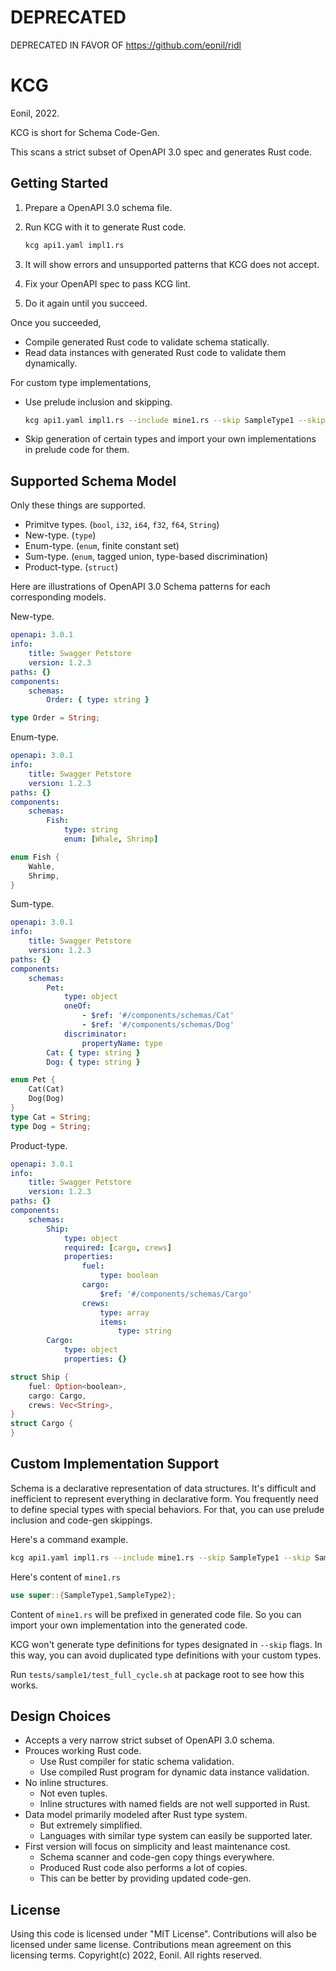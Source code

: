 DEPRECATED
==========
DEPRECATED IN FAVOR OF https://github.com/eonil/ridl







KCG
===
Eonil, 2022.

KCG is short for Schema Code-Gen.

This scans a strict subset of OpenAPI 3.0 spec and generates Rust code.




Getting Started
---------------
1. Prepare a OpenAPI 3.0 schema file.
2. Run KCG with it to generate Rust code.

    ```sh
    kcg api1.yaml impl1.rs
    ```

3. It will show errors and unsupported patterns that KCG does not accept.
4. Fix your OpenAPI spec to pass KCG lint.
5. Do it again until you succeed.

Once you succeeded,
- Compile generated Rust code to validate schema statically.
- Read data instances with generated Rust code to validate them dynamically.

For custom type implementations,
- Use prelude inclusion and skipping.

    ```sh
    kcg api1.yaml impl1.rs --include mine1.rs --skip SampleType1 --skip SampleType2
    ```
- Skip generation of certain types and import your own implementations in prelude code for them.







Supported Schema Model
----------------------
Only these things are supported.
- Primitve types. (`bool`, `i32`, `i64`, `f32`, `f64`, `String`)
- New-type. (`type`)
- Enum-type. (`enum`, finite constant set)
- Sum-type. (`enum`, tagged union, type-based discrimination)
- Product-type. (`struct`)

Here are illustrations of OpenAPI 3.0 Schema patterns for each corresponding models.

New-type.
```yaml
openapi: 3.0.1
info:
    title: Swagger Petstore
    version: 1.2.3
paths: {}
components:
    schemas:
        Order: { type: string }
```
```rust
type Order = String;
```

Enum-type.
```yaml
openapi: 3.0.1
info:
    title: Swagger Petstore
    version: 1.2.3
paths: {}
components:
    schemas:
        Fish: 
            type: string
            enum: [Whale, Shrimp]
```
```rust
enum Fish {
    Wahle, 
    Shrimp,
}
```

Sum-type.
```yaml
openapi: 3.0.1
info:
    title: Swagger Petstore
    version: 1.2.3
paths: {}
components:
    schemas:
        Pet: 
            type: object
            oneOf:
                - $ref: '#/components/schemas/Cat'
                - $ref: '#/components/schemas/Dog'
            discriminator:
                propertyName: type
        Cat: { type: string }
        Dog: { type: string }
```
```rust
enum Pet {
    Cat(Cat)
    Dog(Dog)
}
type Cat = String;
type Dog = String;
```

Product-type.
```yaml
openapi: 3.0.1
info:
    title: Swagger Petstore
    version: 1.2.3
paths: {}
components:
    schemas:
        Ship: 
            type: object
            required: [cargo, crews]
            properties: 
                fuel:
                    type: boolean
                cargo:
                    $ref: '#/components/schemas/Cargo'
                crews:
                    type: array 
                    items: 
                        type: string
        Cargo: 
            type: object
            properties: {}
```
```rust
struct Ship {
    fuel: Option<boolean>,
    cargo: Cargo,
    crews: Vec<String>,
}
struct Cargo {
}
```


Custom Implementation Support
-----------------------------
Schema is a declarative representation of data structures.
It's difficult and inefficient to represent everything in declarative form.
You frequently need to define special types with special behaviors.
For that, you can use prelude inclusion and code-gen skippings.

Here's a command example.
```sh
kcg api1.yaml impl1.rs --include mine1.rs --skip SampleType1 --skip SampleType2
```

Here's content of `mine1.rs`
```rust
use super::{SampleType1,SampleType2};
```

Content of `mine1.rs` will be prefixed in generated code file.
So you can import your own implementation into the generated code.

KCG won't generate type definitions for types designated in `--skip` flags.
In this way, you can avoid duplicated type definitions with your custom types.

Run `tests/sample1/test_full_cycle.sh` at package root to see how this works.







Design Choices
--------------
- Accepts a very narrow strict subset of OpenAPI 3.0 schema.
- Prouces working Rust code.
    - Use Rust compiler for static schema validation.
    - Use compiled Rust program for dynamic data instance validation.
- No inline structures. 
    - Not even tuples.
    - Inline structures with named fields are not well supported in Rust.
- Data model primarily modeled after Rust type system.
    - But extremely simplified.
    - Languages with similar type system can easily be supported later.
- First version will focus on simplicity and least maintenance cost.
    - Schema scanner and code-gen copy things everywhere.
    - Produced Rust code also performs a lot of copies.
    - This can be better by providing updated code-gen.




License
-------
Using this code is licensed under "MIT License".
Contributions will also be licensed under same license.
Contributions mean agreement on this licensing terms.
Copyright(c) 2022, Eonil. All rights reserved.